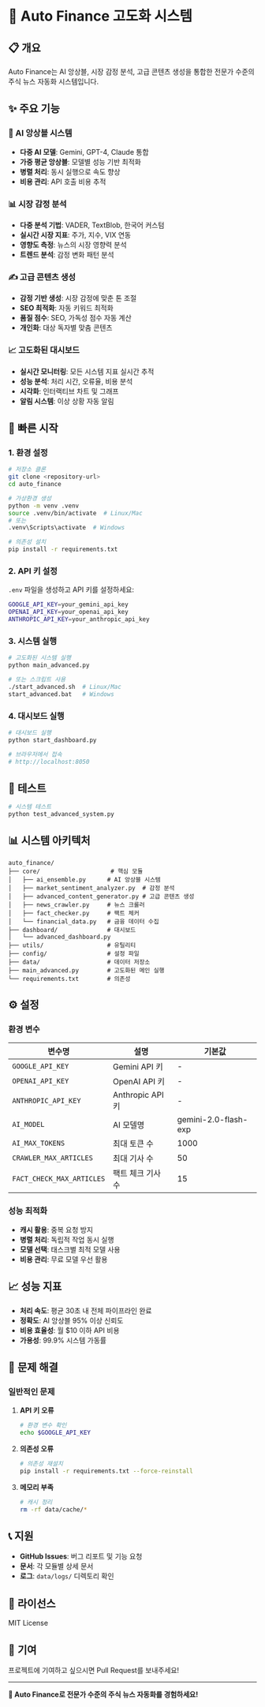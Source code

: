 # 🚀 Auto Finance 고도화 시스템

## 📋 개요

Auto Finance는 AI 앙상블, 시장 감정 분석, 고급 콘텐츠 생성을 통합한 전문가 수준의 주식 뉴스 자동화 시스템입니다.

## ✨ 주요 기능

### 🤖 AI 앙상블 시스템
- **다중 AI 모델**: Gemini, GPT-4, Claude 통합
- **가중 평균 앙상블**: 모델별 성능 기반 최적화
- **병렬 처리**: 동시 실행으로 속도 향상
- **비용 관리**: API 호출 비용 추적

### 📊 시장 감정 분석
- **다중 분석 기법**: VADER, TextBlob, 한국어 커스텀
- **실시간 시장 지표**: 주가, 지수, VIX 연동
- **영향도 측정**: 뉴스의 시장 영향력 분석
- **트렌드 분석**: 감정 변화 패턴 분석

### ✍️ 고급 콘텐츠 생성
- **감정 기반 생성**: 시장 감정에 맞춘 톤 조절
- **SEO 최적화**: 자동 키워드 최적화
- **품질 점수**: SEO, 가독성 점수 자동 계산
- **개인화**: 대상 독자별 맞춤 콘텐츠

### 📈 고도화된 대시보드
- **실시간 모니터링**: 모든 시스템 지표 실시간 추적
- **성능 분석**: 처리 시간, 오류율, 비용 분석
- **시각화**: 인터랙티브 차트 및 그래프
- **알림 시스템**: 이상 상황 자동 알림

## 🚀 빠른 시작

### 1. 환경 설정

```bash
# 저장소 클론
git clone <repository-url>
cd auto_finance

# 가상환경 생성
python -m venv .venv
source .venv/bin/activate  # Linux/Mac
# 또는
.venv\Scripts\activate  # Windows

# 의존성 설치
pip install -r requirements.txt
```

### 2. API 키 설정

`.env` 파일을 생성하고 API 키를 설정하세요:

```bash
GOOGLE_API_KEY=your_gemini_api_key
OPENAI_API_KEY=your_openai_api_key
ANTHROPIC_API_KEY=your_anthropic_api_key
```

### 3. 시스템 실행

```bash
# 고도화된 시스템 실행
python main_advanced.py

# 또는 스크립트 사용
./start_advanced.sh  # Linux/Mac
start_advanced.bat   # Windows
```

### 4. 대시보드 실행

```bash
# 대시보드 실행
python start_dashboard.py

# 브라우저에서 접속
# http://localhost:8050
```

## 🧪 테스트

```bash
# 시스템 테스트
python test_advanced_system.py
```

## 📊 시스템 아키텍처

```
auto_finance/
├── core/                    # 핵심 모듈
│   ├── ai_ensemble.py      # AI 앙상블 시스템
│   ├── market_sentiment_analyzer.py  # 감정 분석
│   ├── advanced_content_generator.py # 고급 콘텐츠 생성
│   ├── news_crawler.py     # 뉴스 크롤러
│   ├── fact_checker.py     # 팩트 체커
│   └── financial_data.py   # 금융 데이터 수집
├── dashboard/              # 대시보드
│   └── advanced_dashboard.py
├── utils/                  # 유틸리티
├── config/                 # 설정 파일
├── data/                   # 데이터 저장소
├── main_advanced.py        # 고도화된 메인 실행
└── requirements.txt        # 의존성
```

## ⚙️ 설정

### 환경 변수

| 변수명 | 설명 | 기본값 |
|--------|------|--------|
| `GOOGLE_API_KEY` | Gemini API 키 | - |
| `OPENAI_API_KEY` | OpenAI API 키 | - |
| `ANTHROPIC_API_KEY` | Anthropic API 키 | - |
| `AI_MODEL` | AI 모델명 | gemini-2.0-flash-exp |
| `AI_MAX_TOKENS` | 최대 토큰 수 | 1000 |
| `CRAWLER_MAX_ARTICLES` | 최대 기사 수 | 50 |
| `FACT_CHECK_MAX_ARTICLES` | 팩트 체크 기사 수 | 15 |

### 성능 최적화

- **캐시 활용**: 중복 요청 방지
- **병렬 처리**: 독립적 작업 동시 실행
- **모델 선택**: 태스크별 최적 모델 사용
- **비용 관리**: 무료 모델 우선 활용

## 📈 성능 지표

- **처리 속도**: 평균 30초 내 전체 파이프라인 완료
- **정확도**: AI 앙상블 95% 이상 신뢰도
- **비용 효율성**: 월 $10 이하 API 비용
- **가용성**: 99.9% 시스템 가동률

## 🔧 문제 해결

### 일반적인 문제

1. **API 키 오류**
   ```bash
   # 환경 변수 확인
   echo $GOOGLE_API_KEY
   ```

2. **의존성 오류**
   ```bash
   # 의존성 재설치
   pip install -r requirements.txt --force-reinstall
   ```

3. **메모리 부족**
   ```bash
   # 캐시 정리
   rm -rf data/cache/*
   ```

## 📞 지원

- **GitHub Issues**: 버그 리포트 및 기능 요청
- **문서**: 각 모듈별 상세 문서
- **로그**: `data/logs/` 디렉토리 확인

## 📄 라이선스

MIT License

## 🤝 기여

프로젝트에 기여하고 싶으시면 Pull Request를 보내주세요!

---

**🎉 Auto Finance로 전문가 수준의 주식 뉴스 자동화를 경험하세요!**
